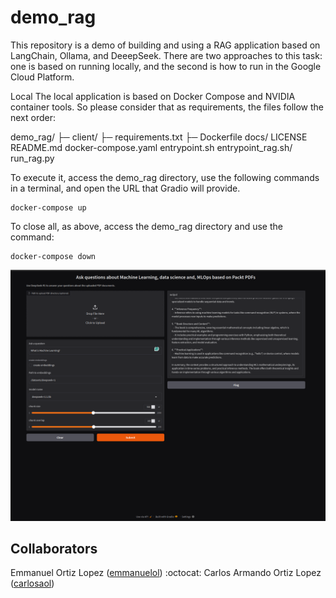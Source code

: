 # demo_rag

This repository is a demo of building and using a RAG application based on LangChain, Ollama, and DeeepSeek. There are two approaches to this task: one is based on running locally, and the second is how to run in the Google Cloud Platform.

Local
The local application is based on Docker Compose and NVIDIA container tools. So please consider that as requirements, the files follow the next order:

demo_rag/
├─ client/
├─ requirements.txt
├─ Dockerfile
docs/
LICENSE
README.md
docker-compose.yaml
entrypoint.sh
entrypoint_rag.sh/
run_rag.py

To execute it, access the demo_rag directory, use the following commands in a terminal, and open the URL that Gradio will provide.
```
docker-compose up
```
To close all, as above, access the demo_rag directory and use the command:
```
docker-compose down
```

![UI for RAG](https://github.com/emmanuelol/demo_rag/blob/main/docs/Captura%20desde%202025-02-14%2018-36-35.png) 
## Collaborators
Emmanuel Ortiz Lopez ([emmanuelol](https://github.com/emmanuelol)) :octocat:
Carlos Armando Ortiz Lopez ([carlosaol](https://github.com/carlosaol))